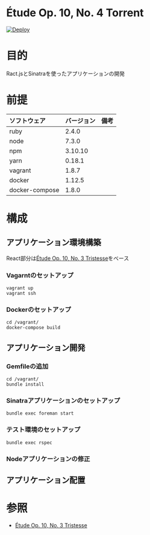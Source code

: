 Étude Op. 10, No. 4 Torrent
===================

[![Deploy](https://www.herokucdn.com/deploy/button.svg)](https://heroku.com/deploy)

# 目的 #
Ract.jsとSinatraを使ったアプリケーションの開発

# 前提 #
| ソフトウェア   | バージョン   | 備考        |
|:---------------|:-------------|:------------|
| ruby           |2.4.0    |             |
| node           |7.3.0    |             |
| npm            |3.10.10  |             |
| yarn           |0.18.1   |             |
| vagrant        |1.8.7    |             |
| docker         |1.12.5    |             |
| docker-compose |1.8.0    |             |

# 構成 #
## アプリケーション環境構築

React部分は[Étude Op. 10, No. 3 Tristesse](https://github.com/k2works/etude-op10-no3)をベース

### Vagarntのセットアップ
```
vagrant up
vagrant ssh
```

### Dockerのセットアップ
```
cd /vagrant/
docker-compose build
```

## アプリケーション開発
### Gemfileの追加
```
cd /vagrant/
bundle install
```

### Sinatraアプリケーションのセットアップ
```
bundle exec foreman start
```

### テスト環境のセットアップ
```
bundle exec rspec
```

### Nodeアプリケーションの修正

## アプリケーション配置

# 参照 #
+ [Étude Op. 10, No. 3 Tristesse](https://github.com/k2works/etude-op10-no3)

